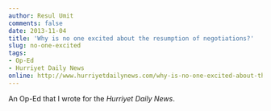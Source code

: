 ```yaml
---
author: Resul Umit
comments: false
date: 2013-11-04
title: 'Why is no one excited about the resumption of negotiations?'
slug: no-one-excited
tags:
- Op-Ed
- Hurriyet Daily News
online: http://www.hurriyetdailynews.com/why-is-no-one-excited-about-the-resumption-of-negotiations-58061
---
```


An Op-Ed that I wrote for the _Hurriyet Daily News_.


